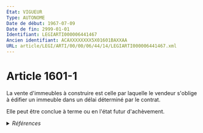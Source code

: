 ```yaml
---
État: VIGUEUR
Type: AUTONOME
Date de début: 1967-07-09
Date de fin: 2999-01-01
Identifiant: LEGIARTI000006441467
Ancien identifiant: ACAXXXXXXXX5X01601BAXXAA
URL: article/LEGI/ARTI/00/00/06/44/14/LEGIARTI000006441467.xml
---
```


<h1>Article 1601-1</h1>

La vente d'immeubles à construire est celle par laquelle le vendeur s'oblige à
édifier un immeuble dans un délai déterminé par le contrat.<br />

Elle peut être conclue à terme ou en l'état futur d'achèvement.


<details>
  <summary><em>Références</em></summary>

  <h2>Articles faisant référence à l'article</h2>
  
  <ul>
    <li>
      <a href="https://legal.tricoteuses.fr//redirection/LEGIARTI000006296760?vers=git&vers=legifrance">Code général des impôts, annexe III - article 46 quater-0 G AUTONOME MODIFIE, en vigueur du 1979-07-01 au 1984-03-31</a> CITATION source
    </li>
    <li>
      <a href="https://legal.tricoteuses.fr//redirection/LEGIARTI000006296761?vers=git&vers=legifrance">Code général des impôts, annexe III - article 46 quater-0 G AUTONOME ABROGE, en vigueur du 1984-03-31 au 2004-08-31</a> CITATION source
    </li>
    <li>
      <a href="https://legal.tricoteuses.fr//redirection/LEGIARTI000006815114?vers=git&vers=legifrance">Code de l'urbanisme - article L213-1 AUTONOME MODIFIE, en vigueur du 2000-12-14 au 2001-12-12</a> CITATION source
    </li>
    <li>
      <a href="https://legal.tricoteuses.fr//redirection/LEGIARTI000006815115?vers=git&vers=legifrance">Code de l'urbanisme - article L213-1 AUTONOME MODIFIE, en vigueur du 2001-12-12 au 2006-01-01</a> CITATION source
    </li>
    <li>
      <a href="https://legal.tricoteuses.fr//redirection/LEGIARTI000006815116?vers=git&vers=legifrance">Code de l'urbanisme - article L213-1 AUTONOME MODIFIE, en vigueur du 2006-01-01 au 2006-07-16</a> CITATION source
    </li>
    <li>
      <a href="https://legal.tricoteuses.fr//redirection/LEGIARTI000006815117?vers=git&vers=legifrance">Code de l'urbanisme - article L213-1 AUTONOME MODIFIE, en vigueur du 2006-07-16 au 2008-12-29</a> CITATION source
    </li>
    <li>
      <a href="https://legal.tricoteuses.fr//redirection/LEGIARTI000006818560?vers=git&vers=legifrance">Code de l'urbanisme - article R*315-2 AUTONOME MODIFIE, en vigueur du 1981-03-11 au 1986-04-01</a> CITATION source
    </li>
    <li>
      <a href="https://legal.tricoteuses.fr//redirection/LEGIARTI000006818561?vers=git&vers=legifrance">Code de l'urbanisme - article R*315-2 AUTONOME MODIFIE, en vigueur du 1986-04-01 au 1992-09-11</a> CITATION source
    </li>
    <li>
      <a href="https://legal.tricoteuses.fr//redirection/LEGIARTI000006818559?vers=git&vers=legifrance">Code de l'urbanisme - article R*315-2 AUTONOME MODIFIE, en vigueur du 1978-01-01 au 1981-03-11</a> CITATION source
    </li>
    <li>
      <a href="https://legal.tricoteuses.fr//redirection/LEGIARTI000029335896?vers=git&vers=legifrance">Code de l'urbanisme - article L213-1 AUTONOME MODIFIE_MORT_NE, en vigueur du 2015-01-01 au 2014-11-12</a> CITATION source
    </li>
    <li>
      <a href="https://legal.tricoteuses.fr//redirection/LEGIARTI000029738311?vers=git&vers=legifrance">Code de l'urbanisme - article L213-1 AUTONOME MODIFIE, en vigueur du 2015-01-01 au 2016-01-01</a> CITATION source
    </li>
    <li>
      <a href="https://legal.tricoteuses.fr//redirection/LEGIARTI000037669210?vers=git&vers=legifrance">Code de l'urbanisme - article L213-1 AUTONOME MODIFIE, en vigueur du 2018-11-25 au 2020-01-01</a> CITATION source
    </li>
    <li>
      <a href="https://legal.tricoteuses.fr//redirection/LEGIARTI000006824579?vers=git&vers=legifrance">Code de la construction et de l'habitation - article L261-1 AUTONOME VIGUEUR, en vigueur depuis le 2006-07-16</a> PILOTE_SUIVEUR source
    </li>
    <li>
      <a href="https://legal.tricoteuses.fr//redirection/LEGIARTI000031213723?vers=git&vers=legifrance">Code de l'urbanisme - article L213-1 AUTONOME MODIFIE, en vigueur du 2016-01-01 au 2018-11-25</a> CITATION source
    </li>
    <li>
      <a href="https://legal.tricoteuses.fr//redirection/LEGIARTI000045210972?vers=git&vers=legifrance">Code de l'urbanisme - article L213-1 AUTONOME MODIFIE, en vigueur du 2022-02-23 au 2023-12-29</a> CITATION source
    </li>
    <li>
      <a href="https://legal.tricoteuses.fr//redirection/LEGIARTI000038582911?vers=git&vers=legifrance">Code de l'urbanisme - article L213-1 AUTONOME MODIFIE, en vigueur du 2020-01-01 au 2022-02-23</a> CITATION source
    </li>
    <li>
      <a href="https://legal.tricoteuses.fr//redirection/LEGIARTI000043818617?vers=git&vers=legifrance">Code de la construction et de l'habitation - article R126-25 AUTONOME VIGUEUR, en vigueur depuis le 2021-07-01</a> CITATION source
    </li>
    <li>
      <a href="https://legal.tricoteuses.fr//redirection/LEGIARTI000006824578?vers=git&vers=legifrance">Code de la construction et de l'habitation - article L261-1 AUTONOME MODIFIE, en vigueur du 1978-06-08 au 2006-07-16</a> CITATION source
    </li>
    <li>
      <a href="https://legal.tricoteuses.fr//redirection/LEGIARTI000028810658?vers=git&vers=legifrance">Code de l'urbanisme - article L213-1 AUTONOME MODIFIE, en vigueur du 2014-03-27 au 2015-01-01</a> CITATION source
    </li>
    <li>
      <a href="https://legal.tricoteuses.fr//redirection/LEGIARTI000048704337?vers=git&vers=legifrance">Code de l'urbanisme - article L213-1 AUTONOME VIGUEUR, en vigueur depuis le 2023-12-29</a> CITATION source
    </li>
    <li>
      <a href="https://legal.tricoteuses.fr//redirection/LEGIARTI000006274644?vers=git&vers=legifrance">Loi n° 85-704 du 12 juillet 1985 relative à la maîtrise d'ouvrage publique et à ses rapports avec la maîtrise d'oeuvre privée. - article 1 AUTONOME MODIFIE, en vigueur du 1991-07-19 au 2009-03-28</a> CITATION source
    </li>
    <li>
      <a href="https://legal.tricoteuses.fr//redirection/LEGIARTI000025576827?vers=git&vers=legifrance">Code de l'urbanisme - article L213-1 AUTONOME MODIFIE, en vigueur du 2012-03-24 au 2014-03-27</a> CITATION source
    </li>
    <li>
      <a href="https://legal.tricoteuses.fr//redirection/LEGIARTI000037704441?vers=git&vers=legifrance">Code de la commande publique - article L2412-2 AUTONOME VIGUEUR, en vigueur depuis le 2019-04-01</a> CITATION source
    </li>
    <li>
      <a href="https://legal.tricoteuses.fr//redirection/LEGIARTI000037666531?vers=git&vers=legifrance">Loi n° 85-704 du 12 juillet 1985 relative à la maîtrise d'ouvrage publique et à ses rapports avec la maîtrise d'oeuvre privée. - article 1 AUTONOME MODIFIE, en vigueur du 2018-11-25 au 2019-04-01</a> CITATION source
    </li>
    <li>
      <a href="https://legal.tricoteuses.fr//redirection/LEGIARTI000032043133?vers=git&vers=legifrance">Ordonnance n° 98-774 du 2 septembre 1998 portant extension et adaptation aux départements, collectivités territoriales et territoires d'outre-mer de dispositions concernant le droit civil, le droit commercial et certaines activités libérales - article 1 AUTONOME VIGUEUR, en vigueur depuis le 2016-10-01</a> CITATION source
    </li>
    <li>
      <a href="https://legal.tricoteuses.fr//redirection/LEGIARTI000020466339?vers=git&vers=legifrance">Loi n° 85-704 du 12 juillet 1985 relative à la maîtrise d'ouvrage publique et à ses rapports avec la maîtrise d'oeuvre privée. - article 1 AUTONOME MODIFIE, en vigueur du 2009-03-28 au 2018-11-25</a> CITATION source
    </li>
    <li>
      <a href="https://legal.tricoteuses.fr//redirection/LEGIARTI000006476556?vers=git&vers=legifrance">Loi n°67-3 du 3 janvier 1967 RELATIVE AUX VENTES D'IMMEUBLES A CONSTRUIRE OU EN COURS DE CONSTRUCTION ET A L'OBLIGATION DE GARANTIE A RAISON DES VICES DE CONSTRUCTION - article 1 ENTIEREMENT_MODIF</a> CREATION cible
    </li>
  </ul>
  
  <h2>Références faites par l'article</h2>
  
  <ul>
    <li>
      1967-01-03 CREATION source <a href="https://legal.tricoteuses.fr//redirection/LEGIARTI000006476556?vers=git&vers=legifrance">Loi n°67-3 du 3 janvier 1967 RELATIVE AUX VENTES D'IMMEUBLES A CONSTRUIRE OU EN COURS DE CONSTRUCTION ET A L'OBLIGATION DE GARANTIE A RAISON DES VICES DE CONSTRUCTION - article 1 ENTIEREMENT_MODIF</a>
    </li>
    <li>
      1985-07-12 CITATION cible <a href="https://legal.tricoteuses.fr//redirection/LEGIARTI000037666531?vers=git&vers=legifrance">Loi n° 85-704 du 12 juillet 1985 relative à la maîtrise d'ouvrage publique et à ses rapports avec la maîtrise d'oeuvre privée. - article 1 AUTONOME MODIFIE, en vigueur du 2018-11-25 au 2019-04-01</a>
    </li>
    <li>
      1998-09-02 CITATION cible <a href="https://legal.tricoteuses.fr//redirection/LEGIARTI000032043133?vers=git&vers=legifrance">Ordonnance n° 98-774 du 2 septembre 1998 portant extension et adaptation aux départements, collectivités territoriales et territoires d'outre-mer de dispositions concernant le droit civil, le droit commercial et certaines activités libérales - article 1 AUTONOME VIGUEUR, en vigueur depuis le 2016-10-01</a>
    </li>
    <li>
      2999-01-01 CITATION cible <a href="https://legal.tricoteuses.fr//redirection/LEGIARTI000006296761?vers=git&vers=legifrance">Code général des impôts, annexe III - article 46 quater-0 G AUTONOME ABROGE, en vigueur du 1984-03-31 au 2004-08-31</a>
    </li>
    <li>
      2999-01-01 CITATION cible <a href="https://legal.tricoteuses.fr//redirection/LEGIARTI000048704337?vers=git&vers=legifrance">Code de l'urbanisme - article L213-1 AUTONOME VIGUEUR, en vigueur depuis le 2023-12-29</a>
    </li>
    <li>
      2999-01-01 CITATION cible <a href="https://legal.tricoteuses.fr//redirection/LEGIARTI000006818561?vers=git&vers=legifrance">Code de l'urbanisme - article R*315-2 AUTONOME MODIFIE, en vigueur du 1986-04-01 au 1992-09-11</a>
    </li>
    <li>
      2999-01-01 CITATION cible <a href="https://legal.tricoteuses.fr//redirection/LEGIARTI000037704441?vers=git&vers=legifrance">Code de la commande publique - article L2412-2 AUTONOME VIGUEUR, en vigueur depuis le 2019-04-01</a>
    </li>
    <li>
      2999-01-01 CITATION cible <a href="https://legal.tricoteuses.fr//redirection/LEGIARTI000006824578?vers=git&vers=legifrance">Code de la construction et de l'habitation - article L261-1 AUTONOME MODIFIE, en vigueur du 1978-06-08 au 2006-07-16</a>
    </li>
    <li>
      2999-01-01 PILOTE_SUIVEUR cible <a href="https://legal.tricoteuses.fr//redirection/LEGIARTI000006824579?vers=git&vers=legifrance">Code de la construction et de l'habitation - article L261-1 AUTONOME VIGUEUR, en vigueur depuis le 2006-07-16</a>
    </li>
    <li>
      2999-01-01 CITATION cible <a href="https://legal.tricoteuses.fr//redirection/LEGIARTI000043818617?vers=git&vers=legifrance">Code de la construction et de l'habitation - article R126-25 AUTONOME VIGUEUR, en vigueur depuis le 2021-07-01</a>
    </li>
    <li>
      CODIFICATION source Loi 1804-03-06
    </li>
  </ul>
</details>
